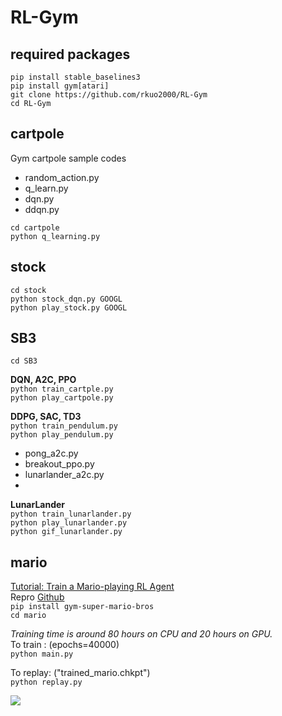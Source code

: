 # RL-Gym

## required packages
`pip install stable_baselines3`<br>
`pip install gym[atari]`<br>
`git clone https://github.com/rkuo2000/RL-Gym`<br>
`cd RL-Gym`<br>

## cartpole 
Gym cartpole sample codes<br>
* random_action.py
* q_learn.py
* dqn.py
* ddqn.py

`cd cartpole`<br>
`python q_learning.py`

## stock
`cd stock`<br>
`python stock_dqn.py GOOGL`<br>
`python play_stock.py GOOGL`<br>

## SB3
`cd SB3`<br>

**DQN, A2C, PPO**<br>
`python train_cartple.py`<br>
`python play_cartpole.py`<br>

**DDPG, SAC, TD3**<br>
`python train_pendulum.py`<br>
`python play_pendulum.py`<br>


* pong_a2c.py
* breakout_ppo.py
* lunarlander_a2c.py
* 
**LunarLander**<br>
`python train_lunarlander.py`<br> 
`python play_lunarlander.py`<br>
`python gif_lunarlander.py`<br>

## mario
[Tutorial: Train a Mario-playing RL Agent](https://pytorch.org/tutorials/intermediate/mario_rl_tutorial.html)<br>
Repro [Github](https://github.com/yuansongFeng/MadMario/)<br>
`pip install gym-super-mario-bros`<br>
`cd mario`

*Training time is around 80 hours on CPU and 20 hours on GPU.*<br>
To train : (epochs=40000)<br>
`python main.py`

To replay: ("trained_mario.chkpt")<br>
`python replay.py`

![](https://pytorch.org/tutorials/_images/mario.gif)
